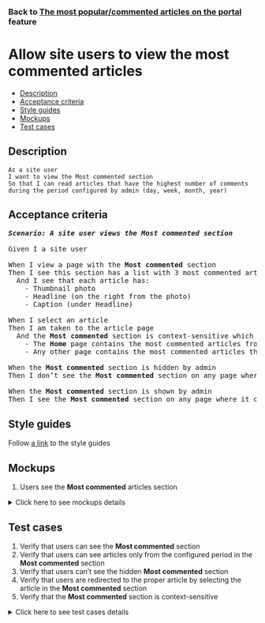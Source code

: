 ### Back to [The most popular/commented articles on the portal](../../README.md) feature

# Allow site users to view the most commented articles

- [Description](#description)
- [Acceptance criteria](#acceptance-criteria)
- [Style guides](#style-guides)
- [Mockups](#mockups)
- [Test cases](#test-cases)

## Description

    As a site user
    I want to view the Most commented section
    So that I can read articles that have the highest number of comments during the period configured by admin (day, week, month, year)

## Acceptance criteria

<pre>
<b><i>Scenario: A site user views the Most commented section</i></b>

Given I a site user

When I view a page with the <b>Most commented</b> section
Then I see this section has a list with 3 most commented articles (based on the number of comments in the configured period)
  And I see that each article has:
    - Thumbnail photo
    - Headline (on the right from the photo)
    - Caption (under Headline)

When I select an article
Then I am taken to the article page
  And the <b>Most commented</b> section is context-sensitive which means:
    - The <b>Home</b> page contains the most commented articles from the whole articles list
    - Any other page contains the most commented articles that belong to a category, subcategory, or team of the current page

When the <b>Most commented</b> section is hidden by admin
Then I don’t see the <b>Most commented</b> section on any page where it can be present

When the <b>Most commented</b> section is shown by admin
Then I see the <b>Most commented</b> section on any page where it can be present
</pre>

## Style guides

Follow [a link](https://www.figma.com/proto/0zkkf5WC77OSpvyD6YXpFE/Style-guides?page-id=0%3A1&node-id=19%3A5368&viewport=266%2C48%2C0.54&scaling=min-zoom&starting-point-node-id=19%3A5368) to the style guides

## Mockups

1. Users see the <b>Most commented</b> articles section

<details>
  <summary>Click here to see mockups details</summary>

**1. Users see the Most commented articles section:**

![Users see the Most commented articles section](/sports_hub_portal/web_application_features/most_popular_and_commented/images/most_popular_commented.png)

</details>

## Test cases

1. Verify that users can see the <b>Most commented</b> section
2. Verify that users can see articles only from the configured period in the <b>Most commented</b> section
3. Verify that users can’t see the hidden <b>Most commented</b> section
4. Verify that users are redirected to the proper article by selecting the article in the <b>Most commented</b> section
5. Verify that the <b>Most commented</b> section is context-sensitive

<details>
  <summary>Click here to see test cases details</summary>

### **#1. Verify that users can see the Most commented section**

|Preconditions|Steps|Expected result
--------------|-----|----------
|- Admin shows the <b>Most commented</b> section</br>- Go to the Sports Hub home page</br>- Go to any page > <b>Most commented</b> section|1) On any page, examine the <b>Most commented</b> section|1) The <b>Most commented</b> section is shown and contains three most visited articles in the configured period|

### **#2. Verify that users can see articles only from the configured period in the Most commented section**

|Preconditions|Steps|Expected result
--------------|-----|----------
|- Admin configured <b>Day</b> period</br>- Go to the Sports Hub home page</br>- Go to any page > <b>Most commented</b> section|1) On any page, examine the <b>Most commented</b> section|1) The <b>Most commented</b> section is shown and contains three most visited articles on the last day|

### **#3. Verify that users can’t see the hidden Most commented section**

|Preconditions|Steps|Expected result
--------------|-----|----------
|- Admin hides <b>Most commented</b> section</br>- Go to the Sports Hub home page</br>- Go to any page where the <b>Most commented</b> section should be present|1) On any page, examine the <b>Most commented</b> section|1) The <b>Most commented</b> section is not shown|

### **#4. Verify that users are redirected to the proper article by selecting the article in the Most commented section**

|Preconditions|Steps|Expected result
--------------|-----|----------
|- Go to the Sports Hub home page</br>- Go to any page > <b>Most commented</b> section|1) Select any article|1) The user is redirected to the article page|

### **#5. Verify that the Most commented section is context-sensitive**

|Preconditions|Steps|Expected result
--------------|-----|----------
|- Go to the Sports Hub home page|1) Go through all pages within the <b>Most commented</b> section</br>2) Examine the <b>Most commented</b> section|2) Articles in the <b>Most commented</b> section change according to the visited page|
</details>
